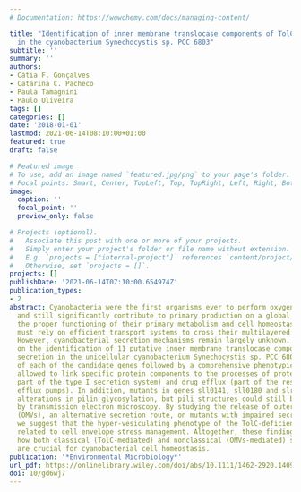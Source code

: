 ```yaml
---
# Documentation: https://wowchemy.com/docs/managing-content/

title: "Identification of inner membrane translocase components of TolC-mediated secretion
  in the cyanobacterium Synechocystis sp. PCC 6803"
subtitle: ''
summary: ''
authors:
- Cátia F. Gonçalves
- Catarina C. Pacheco
- Paula Tamagnini
- Paulo Oliveira
tags: []
categories: []
date: '2018-01-01'
lastmod: 2021-06-14T08:10:00+01:00
featured: true
draft: false

# Featured image
# To use, add an image named `featured.jpg/png` to your page's folder.
# Focal points: Smart, Center, TopLeft, Top, TopRight, Left, Right, BottomLeft, Bottom, BottomRight.
image:
  caption: ''
  focal_point: ''
  preview_only: false

# Projects (optional).
#   Associate this post with one or more of your projects.
#   Simply enter your project's folder or file name without extension.
#   E.g. `projects = ["internal-project"]` references `content/project/deep-learning/index.md`.
#   Otherwise, set `projects = []`.
projects: []
publishDate: '2021-06-14T07:10:00.654974Z'
publication_types:
- 2
abstract: Cyanobacteria were the first organisms ever to perform oxygenic photosynthesis
  and still significantly contribute to primary production on a global scale. To assure
  the proper functioning of their primary metabolism and cell homeostasis, cyanobacteria
  must rely on efficient transport systems to cross their multilayered cell envelope.
  However, cyanobacterial secretion mechanisms remain largely unknown. Here, we report
  on the identification of 11 putative inner membrane translocase components of TolC-mediated
  secretion in the unicellular cyanobacterium Synechocystis sp. PCC 6803. Gene-inactivation
  of each of the candidate genes followed by a comprehensive phenotypic characterization
  allowed to link specific protein components to the processes of protein export (as
  part of the type I secretion system) and drug efflux (part of the resistance-division-nodulation
  efflux pumps). In addition, mutants in genes sll0141, sll0180 and slr0369 exhibited
  alterations in pilin glycosylation, but pili structures could still be observed
  by transmission electron microscopy. By studying the release of outer membrane vesicles
  (OMVs), an alternative secretion route, on mutants with impaired secretory functions
  we suggest that the hyper-vesiculating phenotype of the TolC-deficient mutant is
  related to cell envelope stress management. Altogether, these findings highlight
  how both classical (TolC-mediated) and nonclassical (OMVs-mediated) secretion systems
  are crucial for cyanobacterial cell homeostasis.
publication: '*Environmental Microbiology*'
url_pdf: https://onlinelibrary.wiley.com/doi/abs/10.1111/1462-2920.14095
doi: 10/gd6wj7
---
```


